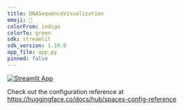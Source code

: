 ```yaml
---
title: DNASequenceVisualization
emoji: 🐨
colorFrom: indigo
colorTo: green
sdk: streamlit
sdk_version: 1.19.0
app_file: app.py
pinned: false
---
```


[![Streamlit App](https://static.streamlit.io/badges/streamlit_badge_black_white.svg)](https://nicolalandro-dnasequencevisualizationstreamlit-app-4jy2ma.streamlit.app/)

Check out the configuration reference at https://huggingface.co/docs/hub/spaces-config-reference
